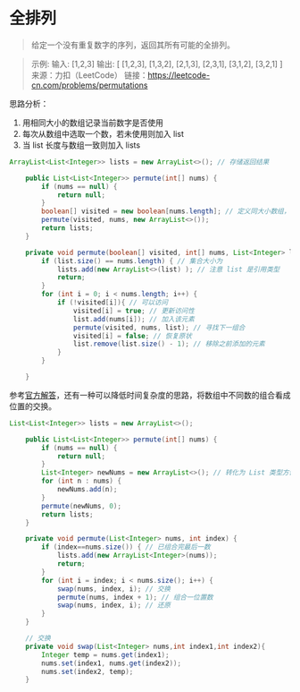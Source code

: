 ﻿# 全排列

> 给定一个没有重复数字的序列，返回其所有可能的全排列。

> 示例:
> 输入: [1,2,3] 
> 输出: [   [1,2,3],   [1,3,2],   [2,1,3],   [2,3,1],   [3,1,2],   [3,2,1] ]
> 来源：力扣（LeetCode） 链接：https://leetcode-cn.com/problems/permutations

思路分析：

1. 用相同大小的数组记录当前数字是否使用
2. 每次从数组中选取一个数，若未使用则加入 list
3. 当 list 长度与数组一致则加入 lists
```java
ArrayList<List<Integer>> lists = new ArrayList<>(); // 存储返回结果

    public List<List<Integer>> permute(int[] nums) {
        if (nums == null) {
            return null;
        }
        boolean[] visited = new boolean[nums.length]; // 定义同大小数组，存储是否可访问，默认为 false 可访问
        permute(visited, nums, new ArrayList<>());
        return lists;
    }

    private void permute(boolean[] visited, int[] nums, List<Integer> list) {
        if (list.size() == nums.length) { // 集合大小为
            lists.add(new ArrayList<>(list) ); // 注意 list 是引用类型
            return;
        }
        for (int i = 0; i < nums.length; i++) {
            if (!visited[i]){ // 可以访问
                visited[i] = true; // 更新访问性
                list.add(nums[i]); // 加入该元素
                permute(visited, nums, list); // 寻找下一组合
                visited[i] = false; // 恢复原状
                list.remove(list.size() - 1); // 移除之前添加的元素
            }
        }

    }
```

参考[官方解答](https://leetcode-cn.com/problems/permutations/solution/quan-pai-lie-by-leetcode/)，还有一种可以降低时间复杂度的思路，将数组中不同数的组合看成位置的交换。


```java
List<List<Integer>> lists = new ArrayList<>();

    public List<List<Integer>> permute(int[] nums) {
        if (nums == null) {
            return null;
        }
        List<Integer> newNums = new ArrayList<>(); // 转化为 List 类型方便 lists 添加操作
        for (int n : nums) {
            newNums.add(n);
        }
        permute(newNums, 0);
        return lists;
    }

    private void permute(List<Integer> nums, int index) {
        if (index==nums.size()) { // 已组合完最后一数
            lists.add(new ArrayList<Integer>(nums));
            return;
        }
        for (int i = index; i < nums.size(); i++) {
            swap(nums, index, i); // 交换
            permute(nums, index + 1); // 组合一位置数
            swap(nums, index, i); // 还原
        }
    }

    // 交换
    private void swap(List<Integer> nums,int index1,int index2){
        Integer temp = nums.get(index1);
        nums.set(index1, nums.get(index2));
        nums.set(index2, temp);
    }
```

